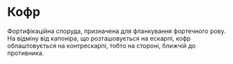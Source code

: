 # Кофр

Фортифікаційна споруда, призначена для фланкування
фортечного рову. На відміну від капоніра, що
розташовується на ескарпі, кофр облаштовується на
контрескарпі, тобто на стороні, ближчій до
противника.
